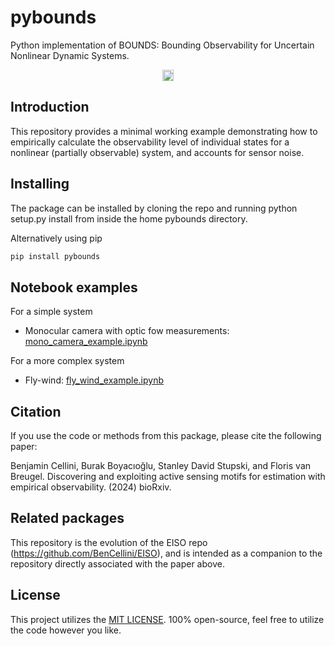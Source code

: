 # pybounds

Python implementation of BOUNDS: Bounding Observability for Uncertain Nonlinear Dynamic Systems.

<p align="center">
    <a href="https://pypi.org/project/pybounds/">
        <img src="https://badge.fury.io/py/pybounds.svg" alt="PyPI version" height="18"></a>
</p>

## Introduction

This repository provides a minimal working example demonstrating how to empirically calculate the observability level of individual states for a nonlinear (partially observable) system, and accounts for sensor noise.

## Installing

The package can be installed by cloning the repo and running python setup.py install from inside the home pybounds directory.

Alternatively using pip
```bash
pip install pybounds
```

## Notebook examples
For a simple system
*  Monocular camera with optic fow measurements: [mono_camera_example.ipynb](examples%2Fmono_camera_example.ipynb)

For a more complex system
*  Fly-wind: [fly_wind_example.ipynb](examples%2Ffly_wind_example.ipynb)

## Citation

If you use the code or methods from this package, please cite the following paper:

Benjamin Cellini, Burak Boyacıoğlu, Stanley David Stupski, and Floris van Breugel. Discovering and exploiting active sensing motifs for estimation with empirical observability. (2024) bioRxiv.

## Related packages
This repository is the evolution of the EISO repo (https://github.com/BenCellini/EISO), and is intended as a companion to the repository directly associated with the paper above.

## License

This project utilizes the [MIT LICENSE](LICENSE.txt).
100% open-source, feel free to utilize the code however you like. 
